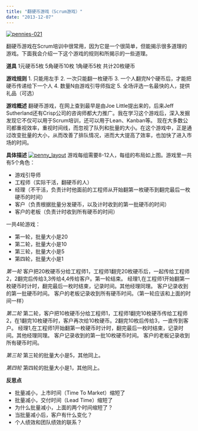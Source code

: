 ```yaml
---
title: "翻硬币游戏（Scrum游戏）"
date: "2013-12-07"
---
```


[![pennies-021](http://bobjiang.com/wp-content/uploads/2013/12/pennies-021-300x225.jpg)](http://bobjiang.com/wp-content/uploads/2013/12/pennies-021.jpg)

翻硬币游戏在Scrum培训中很常用，因为它是一个很简单，但能揭示很多道理的游戏。下面我会介绍一下这个游戏的规则和所揭示的一些道理。

**道具** 1元硬币5枚 5角硬币10枚 1角硬币5枚 共计20枚硬币

**游戏规则** 1. 只能用左手 2. 一次只能翻一枚硬币 3. 一个人翻完N个硬币后，才能把硬币传递给下一个人 4. 数量N由游戏引导师指定 5. 全场评选一名最快的人，提供礼品（可选）

**游戏概述** 翻硬币游戏，在网上查到最早是由Joe Little提出来的，后来Jeff Sutherland还有Crisp公司的咨询师都大力推广。我在学习这个游戏后，深入发掘发现它不仅可以用于Scrum培训，还可以用于Lean、Kanban等。 现在大多数公司都重视效率，重视时间线，而忽视了队列和批量的大小。在这个游戏中，正是通过改变批量的大小，从而改善了排队情况，进而大大提高了效率，也加快了进入市场的时间。

**具体描述** [![penny_layout](http://bobjiang.com/wp-content/uploads/2013/12/penny_layout-300x234.png)](http://bobjiang.com/wp-content/uploads/2013/12/penny_layout.png) 游戏每组需要8-12人，每组的布局如上图。游戏里一共有5个角色：

- 游戏引导师
- 工程师（实际干活，翻硬币的人）
- 经理（不干活，负责计时他面前的工程师从开始翻第一枚硬币到翻完最后一枚硬币的时间）
- 客户（负责根据批量分发硬币，以及计时收到的第一批硬币的时间）
- 客户的老板（负责计时收到所有硬币的时间）

一共4轮游戏：

- 第一轮，批量大小是20
- 第二轮，批量大小是10
- 第三轮，批量大小是5
- 第四轮，批量大小是1

_第一轮_ 客户把20枚硬币分给工程师1，工程师1翻完20枚硬币后，一起传给工程师2，2翻完后传给3,3传给4,4传给客户。第一轮结束。 经理1,在工程师1开始翻第一枚硬币时计时，翻完最后一枚时结束，记录时间。其他经理同理。 客户记录收到的第一批硬币时间。 客户的老板记录收到所有硬币时间。（第一轮应该和上面的时间一样）

_第二轮_ 第二轮，客户把10枚硬币分给工程师1，工程师1翻完10枚硬币传给工程师2，在1翻完10枚硬币时，客户再次给10枚硬币。2翻完10枚后传给3，一直传到客户。 经理1,在工程师1开始翻第一枚硬币时计时，翻完最后一枚时结束，记录时间。其他经理同理。 客户记录收到的第一批10枚硬币时间。 客户的老板记录收到所有硬币时间。

_第三轮_ 第三轮的批量大小是5，其他同上。

_第四轮_ 第四轮的批量大小是1，其他同上。

**反思点**

- 批量减小，上市时间（Time To Market）缩短了
- 批量减小，交付时间（Lead Time）缩短了
- 为什么批量减小，上面的两个时间缩短了？
- 当批量减小后，客户有什么变化？
- 个人绩效和团队绩效的联系？

